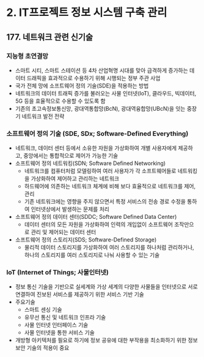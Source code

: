 # 2. IT프로젝트 정보 시스템 구축 관리
## 177. 네트워크 관련 신기술
### 지능형 초연결망
- 스마트 시티, 스마트 스테이션 등 4차 산업혁명 시대를 맞아 급격하게 증가하는 데이터 드래픽을 효과적으로 수용하기 위해 시행되는 정부 주관 사업
- 국가 전체 망에 소프트웨어 정의 기술(SDE)을 적용하는 방법
- 네트워크의 데이터 트래픽 증가를 불러오는 사물 인터넷(IoT), 클라우드, 빅데이터, 5G 등을 효율적으로 수용할 수 있도록 함
- 기존의 초고속정보통신망, 광대역통합망(BcN), 광대역융합망(UBcN)을 잇는 중장기 네트워크 발전 전략

### 소프트웨어 정의 기술 (SDE, SDx; Software-Defined Everything)
- 네트워크, 데이터 센터 등에서 소유한 자원을 가상화하여 개별 사용자에게 제공하고, 중앙에서는 통합적으로 제어가 가능한 기술
- 소프트웨어 정의 네트워킹(SDN; Software Defined Networking)
    - 네트워크를 컴퓨터처럼 모델링하여 여러 사용자가 각 소프트웨어들로 네트워킹을 가상화하여 제어하고 관리하는 네트워크
    - 하드웨어에 의존하는 네트워크 체계에 비해 보다 효율적으로 네트워크를 제어, 관리
    - 기존 네트워크에는 영향을 주지 않으면서 특정 서비스의 전송 경로 수정을 통하여 인터넷상에서 발생하는 문제를 처리
- 소프트웨어 정의 데이터 센터(SDDC; Software Defined Data Center)
    - 데이터 센터의 모든 자원을 가상화하여 인력의 개입없이 소프트웨어 조작만으로 관리 및 제어되는 데이터 센터
- 소프트웨어 정의 스토리지(SDS; Software-Defined Storage)
    - 물리적 데이터 스토리지를 가상화하여 여러 스토리지를 하나처럼 관리하거나, 하나의 스토리지를 여러 스토리지로 나눠 사용할 수 있는 기술

### IoT (Internet of Things; 사물인터넷)
- 정보 통신 기술을 기반으로 실세계와 가상 세계의 다양한 사물들을 인터넷으로 서로 연결하여 진보된 서비스를 제공하기 위한 서비스 기반 기술
- 주요기술
    - 스마트 센싱 기술
    - 유무선 통신 및 네트워크 인프라 기술
    - 사물 인터넷 인터페이스 기술
    - 사물 인터넷을 통한 서비스 기술
- 개방형 아키텍처를 필요로 하기에 정보 공유에 대한 부작용을 최소화하기 위한 정보 보안 기술의 적용이 중요